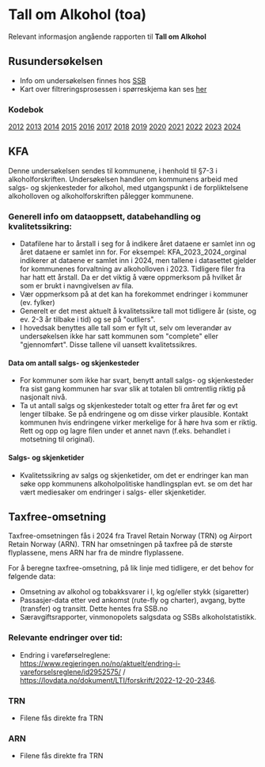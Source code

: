 # Tall om Alkohol (toa)
Relevant informasjon angående rapporten til **Tall om Alkohol**

## Rusundersøkelsen
- Info om undersøkelsen finnes hos [SSB](https://www.ssb.no/helse/undersokelsen-om-tobakk-og-rusmiddelbruk-i-norge)
- Kart over filtreringsprosessen i spørreskjema kan ses [her](https://github.com/folkehelsestats/toa/blob/main/misc/toa.png)

### Kodebok
 [2012](https://folkehelsestats.github.io/toa/rus2012) 
 [2013](https://folkehelsestats.github.io/toa/rus2013)
 [2014](https://folkehelsestats.github.io/toa/rus2014)
 [2015](https://folkehelsestats.github.io/toa/rus2015)
 [2016](https://folkehelsestats.github.io/toa/rus2016)
 [2017](https://folkehelsestats.github.io/toa/rus2017)
 [2018](https://folkehelsestats.github.io/toa/rus2018)
 [2019](https://folkehelsestats.github.io/toa/rus2019)
 [2020](https://folkehelsestats.github.io/toa/rus2020)
 [2021](https://folkehelsestats.github.io/toa/rus2021)
 [2022](https://folkehelsestats.github.io/toa/rus2022)
 [2023](https://folkehelsestats.github.io/toa/rus2023)
 [2024](https://folkehelsestats.github.io/toa/rus2024)


## KFA
Denne undersøkelsen sendes til kommunene, i henhold til §7-3  i alkoholforskriften. Undersøkelsen handler om kommunens arbeid med salgs- og skjenkesteder for alkohol, med utgangspunkt i de forpliktelsene alkoholloven og alkoholforskriften pålegger kommunene. 

### Generell info om dataoppsett, databehandling og kvalitetssikring:
- Datafilene har to årstall i seg for å indikere året dataene er samlet inn og året dataene er samlet inn for. For eksempel: KFA_2023_2024_orginal indikerer at dataene er samlet inn i 2024, men tallene i datasettet gjelder for kommunenes forvaltning av alkoholloven i 2023. Tidligere filer fra har hatt ett årstall. Da er det viktig å være oppmerksom på hvilket år som er brukt i navngivelsen av fila. 
- Vær oppmerksom på at det kan ha forekommet endringer i kommuner (ev. fylker)
- Generelt er det mest aktuelt å kvalitetssikre tall mot tidligere år (siste, og ev. 2-3 år tilbake i tid) og se på "outliers". 
- I hovedsak benyttes alle tall som er fylt ut, selv om leverandør av undersøkelsen ikke har satt kommunen som "complete" eller "gjennomført". Disse tallene vil uansett kvalitetssikres.

#### Data om antall salgs- og skjenkesteder
- For kommuner som ikke har svart, benytt antall salgs- og skjenkesteder fra sist gang kommunen har svar slik at totalen bli omtrentlig riktig på nasjonalt nivå.
- Ta ut antall salgs og skjenkesteder totalt og etter fra året før og evt lenger tilbake. Se på endringene og om disse virker plausible. Kontakt kommunen hvis endringene virker merkelige for å høre hva som er riktig. Rett og opp og lagre filen under et annet navn (f.eks. behandlet i motsetning til original).

#### Salgs- og skjenketider
- Kvalitetssikring av salgs og skjenketider, om det er endringer kan man søke opp kommunens alkoholpolitiske handlingsplan evt. se om det har vært mediesaker om endringer i salgs- eller skjenketider.

## Taxfree-omsetning
Taxfree-omsetningen fås i 2024 fra Travel Retain Norway (TRN) og Airport Retain Norway (ARN). TRN har omsetningen på taxfree på de største flyplassene, mens ARN har fra de mindre flyplassene.

For å beregne taxfree-omsetning, på lik linje med tidligere, er det behov for følgende data:
- Omsetning av alkohol og tobakksvarer i l, kg og/eller stykk (sigaretter)
- Passasjer-data etter ved ankomst (rute-fly og charter), avgang, bytte (transfer) og transitt. Dette hentes fra SSB.no
- Særavgiftsrapporter, vinmonopolets salgsdata og SSBs alkoholstatistikk.

### Relevante endringer over tid:
- Endring i vareførselreglene: https://www.regjeringen.no/no/aktuelt/endring-i-vareforselsreglene/id2952575/ / https://lovdata.no/dokument/LTI/forskrift/2022-12-20-2346. 

### TRN
- Filene fås direkte fra TRN

### ARN
- Filene fås direkte fra TRN